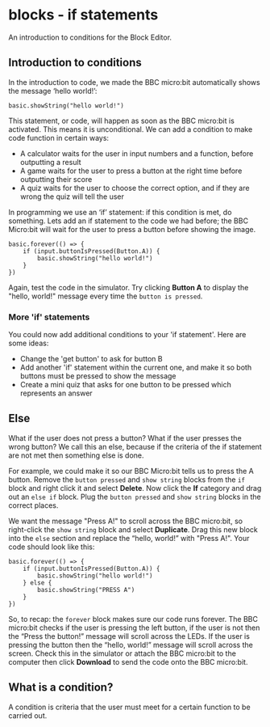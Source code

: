 # blocks - if statements

An introduction to conditions for the Block Editor.

## Introduction to conditions

In the introduction to code, we made the BBC micro:bit automatically shows the message ‘hello world!’:

```blocks
basic.showString("hello world!")
```

This statement, or code, will happen as soon as the BBC micro:bit is activated. This means it is unconditional. We can add a condition to make code function in certain ways:

* A calculator waits for the user in input numbers and a function, before outputting a result
* A game waits for the user to press a button at the right time before outputting their score
* A quiz waits for the user to choose the correct option, and if they are wrong the quiz will tell the user

In programming we use an ‘if’ statement: if this condition is met, do something. Lets add an if statement to the code we had before; the BBC Micro:bit will wait for the user to press a button before showing the image.

```blocks
basic.forever(() => {
    if (input.buttonIsPressed(Button.A)) {
        basic.showString("hello world!")
    }
})
```

Again, test the code in the simulator. Try clicking **Button A** to display the "hello, world!" message every time the `button is pressed`.

### More 'if' statements

You could now add additional conditions to your 'if statement'. Here are some ideas:

* Change the 'get button' to ask for button B
* Add another 'if' statement within the current one, and make it so both buttons must be pressed to show the message
* Create a mini quiz that asks for one button to be pressed which represents an answer

## Else

What if the user does not press a button? What if the user presses the wrong button? We call this an else, because if the criteria of the if statement are not met then something else is done.

For example, we could make it so our BBC Micro:bit tells us to press the A button. Remove the `button pressed` and `show string` blocks from the `if` block and right click it and select **Delete**. Now click the **If** category and drag out an `else if` block. Plug the `button pressed` and `show string` blocks in the correct places.

We want the message "Press A!" to scroll across the BBC micro:bit, so right-click the `show string` block and select **Duplicate**. Drag this new block into the `else` section and replace the “hello, world!” with "Press A!". Your code should look like this:

```blocks
basic.forever(() => {
    if (input.buttonIsPressed(Button.A)) {
        basic.showString("hello world!")
    } else {
        basic.showString("PRESS A")        
    }
})
```

So, to recap: the `forever` block makes sure our code runs forever. The BBC micro:bit checks if the user is pressing the left button, if the user is not then the “Press the button!” message will scroll across the LEDs. If the user is pressing the button then the “hello, world!” message will scroll across the screen. Check this in the simulator or attach the BBC micro:bit to the computer then click **Download** to send the code onto the BBC micro:bit.

## What is a condition?

A condition is criteria that the user must meet for a certain function to be carried out.

